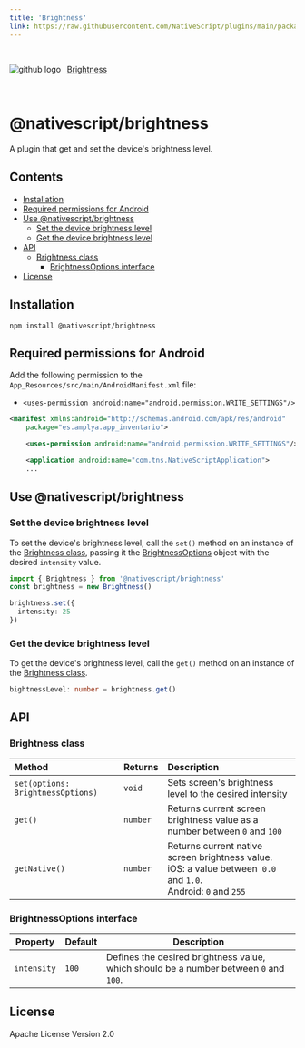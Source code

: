 ```yaml
---
title: 'Brightness'
link: https://raw.githubusercontent.com/NativeScript/plugins/main/packages/brightness/README.md
---
```


<div style="width: 100%; padding: 1.2em 0em">
	<img alt="github logo" src="../assets/images/github/GitHub-Mark-32px.png" style="display: inline; margin: 1em 0.5em 1em 0em">
	<a href="https://github.com/NativeScript/plugins/tree/main/packages/brightness" target="_blank" noopener>Brightness</a>
</div>

# @nativescript/brightness

A plugin that get and set the device's brightness level.

## Contents

- [Installation](#installation)
- [Required permissions for Android](#required-permissions-for-android)
- [Use @nativescript/brightness](#use-nativescriptbrightness)
  - [Set the device brightness level](#set-the-device-brightness-level)
  - [Get the device brightness level](#get-the-device-brightness-level)
- [API](#api)
  - [Brightness class](#brightness-class)
    - [BrightnessOptions interface](#brightnessoptions-interface)
- [License](#license)

## Installation

```cli
npm install @nativescript/brightness
```

## Required permissions for Android

Add the following permission to the `App_Resources/src/main/AndroidManifest.xml` file:

- `<uses-permission android:name="android.permission.WRITE_SETTINGS"/>`

```xml
<manifest xmlns:android="http://schemas.android.com/apk/res/android"
	package="es.amplya.app_inventario">

	<uses-permission android:name="android.permission.WRITE_SETTINGS"/>

	<application android:name="com.tns.NativeScriptApplication">
	...

```

## Use @nativescript/brightness

### Set the device brightness level

To set the device's brightness level, call the `set()` method on an instance of the [Brightness class](#brightness-class), passing it the [BrightnessOptions](#brightnessoptions) object with the desired `intensity` value.

```typescript
import { Brightness } from '@nativescript/brightness'
const brightness = new Brightness()

brightness.set({
  intensity: 25
})
```

### Get the device brightness level

To get the device's brightness level, call the `get()` method on an instance of the [Brightness class](#brightness-class).

```ts
bightnessLevel: number = brightness.get()
```

## API

### Brightness class

| Method                            | Returns  | Description                                                                                                            |
| :-------------------------------- | :------- | :--------------------------------------------------------------------------------------------------------------------- |
| `set(options: BrightnessOptions)` | `void`   | Sets screen's brightness level to the desired intensity                                                                |
| `get()`                           | `number` | Returns current screen brightness value as a number between `0` and `100`                                              |
| `getNative() `                    | `number` | Returns current native screen brightness value. <br> iOS: a value between` 0.0` and `1.0`. <br> Android: `0` and `255` |

### BrightnessOptions interface

| Property    | Default | Description                                                                           |
| ----------- | ------- | ------------------------------------------------------------------------------------- |
| `intensity` | `100`   | Defines the desired brightness value, which should be a number between `0` and `100`. |

## License

Apache License Version 2.0
